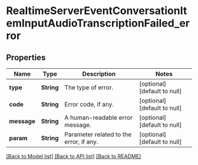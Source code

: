# RealtimeServerEventConversationItemInputAudioTranscriptionFailed_error
## Properties

| Name | Type | Description | Notes |
|------------ | ------------- | ------------- | -------------|
| **type** | **String** | The type of error. | [optional] [default to null] |
| **code** | **String** | Error code, if any. | [optional] [default to null] |
| **message** | **String** | A human-readable error message. | [optional] [default to null] |
| **param** | **String** | Parameter related to the error, if any. | [optional] [default to null] |

[[Back to Model list]](../README.md#documentation-for-models) [[Back to API list]](../README.md#documentation-for-api-endpoints) [[Back to README]](../README.md)

